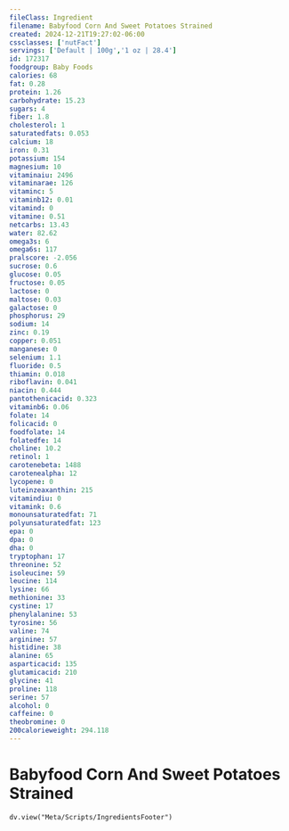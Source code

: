 ```yaml
---
fileClass: Ingredient
filename: Babyfood Corn And Sweet Potatoes Strained
created: 2024-12-21T19:27:02-06:00
cssclasses: ['nutFact']
servings: ['Default | 100g','1 oz | 28.4']
id: 172317
foodgroup: Baby Foods
calories: 68
fat: 0.28
protein: 1.26
carbohydrate: 15.23
sugars: 4
fiber: 1.8
cholesterol: 1
saturatedfats: 0.053
calcium: 18
iron: 0.31
potassium: 154
magnesium: 10
vitaminaiu: 2496
vitaminarae: 126
vitaminc: 5
vitaminb12: 0.01
vitamind: 0
vitamine: 0.51
netcarbs: 13.43
water: 82.62
omega3s: 6
omega6s: 117
pralscore: -2.056
sucrose: 0.6
glucose: 0.05
fructose: 0.05
lactose: 0
maltose: 0.03
galactose: 0
phosphorus: 29
sodium: 14
zinc: 0.19
copper: 0.051
manganese: 0
selenium: 1.1
fluoride: 0.5
thiamin: 0.018
riboflavin: 0.041
niacin: 0.444
pantothenicacid: 0.323
vitaminb6: 0.06
folate: 14
folicacid: 0
foodfolate: 14
folatedfe: 14
choline: 10.2
retinol: 1
carotenebeta: 1488
carotenealpha: 12
lycopene: 0
luteinzeaxanthin: 215
vitamindiu: 0
vitamink: 0.6
monounsaturatedfat: 71
polyunsaturatedfat: 123
epa: 0
dpa: 0
dha: 0
tryptophan: 17
threonine: 52
isoleucine: 59
leucine: 114
lysine: 66
methionine: 33
cystine: 17
phenylalanine: 53
tyrosine: 56
valine: 74
arginine: 57
histidine: 38
alanine: 65
asparticacid: 135
glutamicacid: 210
glycine: 41
proline: 118
serine: 57
alcohol: 0
caffeine: 0
theobromine: 0
200calorieweight: 294.118
---
```


# Babyfood Corn And Sweet Potatoes Strained

```dataviewjs
dv.view("Meta/Scripts/IngredientsFooter")
```